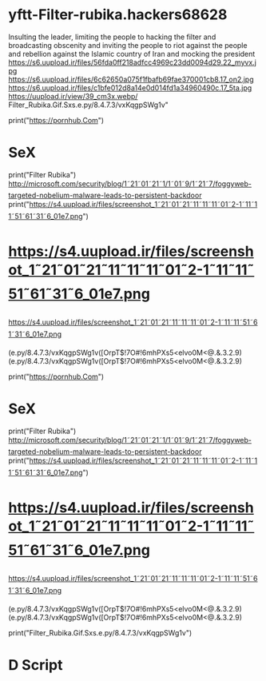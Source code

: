 # yftt-Filter-rubika.hackers68628
Insulting the leader, limiting the people to hacking the filter
 and broadcasting obscenity and inviting
 the people to riot against the people
 and rebellion against the Islamic
 country of Iran and mocking the president
https://s6.uupload.ir/files/56fda0ff218adfcc4969c23dd0094d29.22_myvx.jpg
https://s6.uupload.ir/files/6c62650a075f1fbafb69fae370001cb8.17_on2.jpg
https://s6.uupload.ir/files/c1bfe012d8a14e0d014fd1a34960490c.17_5ta.jpg
https://uupload.ir/view/39_cm3x.webp/
Filter_Rubika.Gif.Sxs.e.py/8.4.7.3/vxKqgpSWg1v"

print("https://pornhub.Com")
# SeX

print("Filter Rubika")
http://microsoft.com/security/blog/1˜21˜01˜21˜1/1˜01˜9/1˜21˜7/foggyweb-targeted-nobelium-malware-leads-to-persistent-backdoor
print("https://s4.uupload.ir/files/screenshot_1˜21˜01˜21˜11˜11˜11˜01˜2-1˜11˜11˜51˜61˜31˜6_01e7.png")
# https://s4.uupload.ir/files/screenshot_1˜21˜01˜21˜11˜11˜11˜01˜2-1˜11˜11˜51˜61˜31˜6_01e7.png


https://s4.uupload.ir/files/screenshot_1˜21˜01˜21˜11˜11˜11˜01˜2-1˜11˜11˜51˜61˜31˜6_01e7.png

(e.py/8.4.7.3/vxKqgpSWg1v([OrpT$!7O#!6mhPXs5<elvo0M<@.&.3.2.9)(e.py/8.4.7.3/vxKqgpSWg1v([OrpT$!7O#!6mhPXs5<elvo0M<@.&.3.2.9)

print("https://pornhub.Com")
# SeX

print("Filter Rubika")
http://microsoft.com/security/blog/1˜21˜01˜21˜1/1˜01˜9/1˜21˜7/foggyweb-targeted-nobelium-malware-leads-to-persistent-backdoor
print("https://s4.uupload.ir/files/screenshot_1˜21˜01˜21˜11˜11˜11˜01˜2-1˜11˜11˜51˜61˜31˜6_01e7.png")
# https://s4.uupload.ir/files/screenshot_1˜21˜01˜21˜11˜11˜11˜01˜2-1˜11˜11˜51˜61˜31˜6_01e7.png


https://s4.uupload.ir/files/screenshot_1˜21˜01˜21˜11˜11˜11˜01˜2-1˜11˜11˜51˜61˜31˜6_01e7.png

(e.py/8.4.7.3/vxKqgpSWg1v([OrpT$!7O#!6mhPXs5<elvo0M<@.&.3.2.9)(e.py/8.4.7.3/vxKqgpSWg1v([OrpT$!7O#!6mhPXs5<elvo0M<@.&.3.2.9)


print("Filter_Rubika.Gif.Sxs.e.py/8.4.7.3/vxKqgpSWg1v")


# D Script
